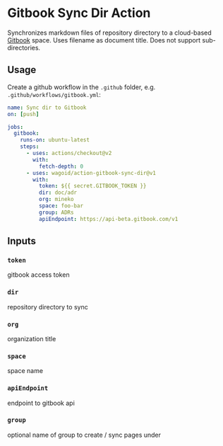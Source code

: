# Gitbook Sync Dir Action

Synchronizes markdown files of repository directory to a cloud-based [Gitbook](https://www.gitbook.com/) space.
Uses filename as document title. Does not support sub-directories.

## Usage
Create a github workflow in the `.github` folder, e.g. `.github/workflows/gitbook.yml`:

```yml
name: Sync dir to Gitbook
on: [push]

jobs:
  gitbook:
    runs-on: ubuntu-latest
    steps:
      - uses: actions/checkout@v2
        with:
          fetch-depth: 0
      - uses: wagoid/action-gitbook-sync-dir@v1
        with:
          token: ${{ secret.GITBOOK_TOKEN }}
          dir: doc/adr
          org: mineko
          space: foo-bar
          group: ADRs
          apiEndpoint: https://api-beta.gitbook.com/v1
```

## Inputs

### `token`
gitbook access token

### `dir`
repository directory to sync

### `org`
organization title

### `space`
space name

### `apiEndpoint`
endpoint to gitbook api

### `group`
optional name of group to create / sync pages under
